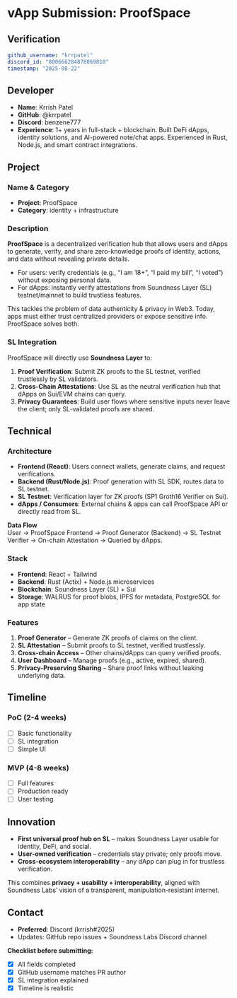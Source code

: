 # vApp Submission: ProofSpace

## Verification
```yaml
github_username: "krrpatel"
discord_id: "800666284878069810"
timestamp: "2025-08-22"
```

## Developer
- **Name**: Krrish Patel
- **GitHub**: @krrpatel
- **Discord**: benzene777
- **Experience**: 1+ years in full-stack + blockchain. Built DeFi dApps, identity solutions, and AI-powered note/chat apps. Experienced in Rust, Node.js, and smart contract integrations.

## Project

### Name & Category
- **Project**: ProofSpace
- **Category**: identity + infrastructure

### Description
**ProofSpace** is a decentralized verification hub that allows users and dApps to generate, verify, and share zero-knowledge proofs of identity, actions, and data without revealing private details.

- For users: verify credentials (e.g., “I am 18+”, “I paid my bill”, “I voted”) without exposing personal data.  
- For dApps: instantly verify attestations from Soundness Layer (SL) testnet/mainnet to build trustless features.

This tackles the problem of data authenticity & privacy in Web3. Today, apps must either trust centralized providers or expose sensitive info. ProofSpace solves both.

### SL Integration  
ProofSpace will directly use **Soundness Layer** to:
1. **Proof Verification**: Submit ZK proofs to the SL testnet, verified trustlessly by SL validators.
2. **Cross-Chain Attestations**: Use SL as the neutral verification hub that dApps on Sui/EVM chains can query.
3. **Privacy Guarantees**: Build user flows where sensitive inputs never leave the client; only SL-validated proofs are shared.

## Technical

### Architecture
- **Frontend (React)**: Users connect wallets, generate claims, and request verifications.
- **Backend (Rust/Node.js)**: Proof generation with SL SDK, routes data to SL testnet.
- **SL Testnet**: Verification layer for ZK proofs (SP1 Groth16 Verifier on Sui).
- **dApps / Consumers**: External chains & apps can call ProofSpace API or directly read from SL.

**Data Flow**  
User → ProofSpace Frontend → Proof Generator (Backend) → SL Testnet Verifier → On-chain Attestation → Queried by dApps.

### Stack
- **Frontend**: React + Tailwind
- **Backend**: Rust (Actix) + Node.js microservices
- **Blockchain**: Soundness Layer (SL) + Sui
- **Storage**: WALRUS for proof blobs, IPFS for metadata, PostgreSQL for app state

### Features
1. **Proof Generator** – Generate ZK proofs of claims on the client.
2. **SL Attestation** – Submit proofs to SL testnet, verified trustlessly.
3. **Cross-chain Access** – Other chains/dApps can query verified proofs.
4. **User Dashboard** – Manage proofs (e.g., active, expired, shared).
5. **Privacy-Preserving Sharing** – Share proof links without leaking underlying data.

## Timeline

### PoC (2-4 weeks)
- [ ] Basic functionality
- [ ] SL integration
- [ ] Simple UI

### MVP (4-8 weeks)
- [ ] Full features
- [ ] Production ready
- [ ] User testing

## Innovation
- **First universal proof hub on SL** – makes Soundness Layer usable for identity, DeFi, and social.  
- **User-owned verification** – credentials stay private; only proofs move.  
- **Cross-ecosystem interoperability** – any dApp can plug in for trustless verification.  

This combines **privacy + usability + interoperability**, aligned with Soundness Labs’ vision of a transparent, manipulation-resistant internet.

## Contact
- **Preferred**: Discord (krrish#2025)
- Updates: GitHub repo issues + Soundness Labs Discord channel

**Checklist before submitting:**
- [x] All fields completed
- [x] GitHub username matches PR author
- [x] SL integration explained
- [x] Timeline is realistic
